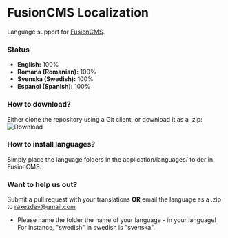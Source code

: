 FusionCMS Localization
======================

Language support for [FusionCMS](http://fusion.raxezdev.com).

### Status
* **English:** 100%
* **Romana (Romanian):** 100%
* **Svenska (Swedish):** 100%
* **Espanol (Spanish):** 100%

### How to download?
Either clone the repository using a Git client, or download it as a .zip:
![Download](http://cdn.raxezdev.com/p/511ce8dc509b1.png)

### How to install languages?
Simply place the language folders in the application/languages/ folder in FusionCMS.

### Want to help us out?
Submit a pull request with your translations **OR** email the language as a .zip to raxezdev@gmail.com

- Please name the folder the name of your language - in your language! For instance, "swedish" in swedish is "svenska".
